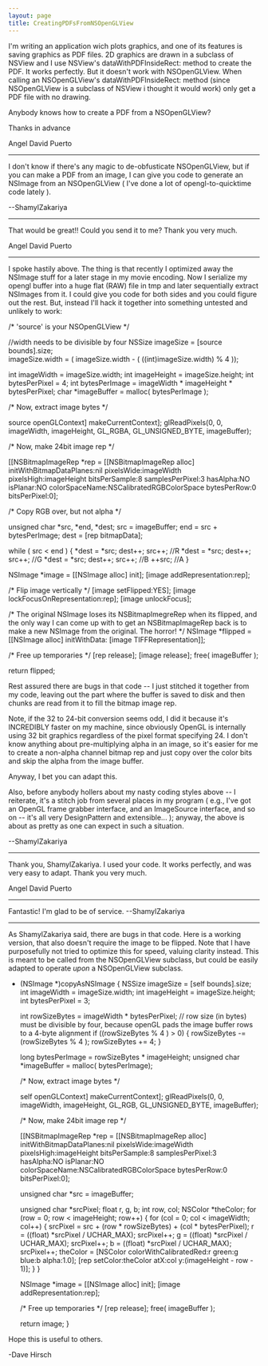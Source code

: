 ```yaml
---
layout: page
title: CreatingPDFsFromNSOpenGLView
---
```




I'm writing an application wich plots graphics, and one of its features is saving graphics as PDF files. 2D graphics are drawn in a subclass of NSView and I use NSView's dataWithPDFInsideRect: method to create the PDF. It works perfectly. But it doesn't work with NSOpenGLView. When  calling an NSOpenGLView's dataWithPDFInsideRect: method (since NSOpenGLView is a subclass of NSView i thought it would work) only get a PDF file with no drawing. 

Anybody knows how to create a PDF from a NSOpenGLView?

Thanks in advance

Angel David Puerto

----

I don't know if there's any magic to de-obfusticate NSOpenGLView, but if you can make a PDF from an image, I can give you code to generate an NSImage from an NSOpenGLView ( I've done a lot of opengl-to-quicktime code lately ).

--ShamylZakariya

----

That would be great!! Could you send it to me? 
Thank you very much.

Angel David Puerto

----

I spoke hastily above. The thing is that recently I optimized away the NSImage stuff for a later stage in my movie encoding. Now I serialize my opengl buffer into a huge flat (RAW) file in tmp and later sequentially extract NSImages from it. I could give you code for both sides and you could figure out the rest. But, instead I'll hack it together into something untested and unlikely to work:


    

/*
    'source' is your NSOpenGLView
*/

//width needs to be divisible by four
NSSize imageSize = [source bounds].size;			
imageSize.width = ( imageSize.width - ( ((int)imageSize.width) % 4 ));

int imageWidth = imageSize.width;
int imageHeight = imageSize.height;
int bytesPerPixel = 4;
int bytesPerImage = imageWidth * imageHeight * bytesPerPixel;
char *imageBuffer = malloc( bytesPerImage );

	
/*
	Now, extract image bytes
*/  
		
source openGLContext] makeCurrentContext];
glReadPixels(0, 0, imageWidth, imageHeight, GL_RGBA, GL_UNSIGNED_BYTE, imageBuffer);


/*
	Now, make 24bit image rep
*/

[[NSBitmapImageRep *rep = [[NSBitmapImageRep alloc]
		initWithBitmapDataPlanes:nil
					  pixelsWide:imageWidth
					  pixelsHigh:imageHeight
				   bitsPerSample:8
				 samplesPerPixel:3
						hasAlpha:NO
						isPlanar:NO
				  colorSpaceName:NSCalibratedRGBColorSpace
					 bytesPerRow:0
					bitsPerPixel:0];
					
/*
	Copy RGB over, but not alpha
*/

unsigned char *src, *end, *dest;
src = imageBuffer;
end = src + bytesPerImage;
dest = [rep bitmapData];

while ( src < end )
{
	*dest = *src; dest++; src++; //R
	*dest = *src; dest++; src++; //G
	*dest = *src; dest++; src++; //B
	++src;                       //A
}

		
NSImage *image = [[NSImage alloc] init];
[image addRepresentation:rep];

/*
	Flip image vertically
*/
[image setFlipped:YES];
[image lockFocusOnRepresentation:rep];
[image unlockFocus];


/*
	The original NSImage loses its NSBitmapImegreRep when its flipped, and the
	only way I can come up with to get an NSBitmapImageRep back is to make a 
	new NSImage from the original. The horror!
*/
NSImage *flipped = [[NSImage alloc] initWithData: [image TIFFRepresentation]];
		
/*
	Free up temporaries
*/
[rep release];
[image release];
free( imageBuffer );

return flipped;




Rest assured there are bugs in that code -- I just stitched it together from my code, leaving out the part where the buffer is saved to disk and then chunks are read from it to fill the bitmap image rep.

Note, if the 32 to 24-bit conversion seems odd, I did it because it's INCREDIBLY faster on my machine, since obviously OpenGL is internally using 32 bit graphics regardless of the pixel format specifying 24. I don't know anything about pre-multiplying alpha in an image, so it's easier for me to create a non-alpha channel bitmap rep and just copy over the color bits and skip the alpha from the image buffer.

Anyway, I bet you can adapt this.

Also, before anybody hollers about my nasty coding styles above -- I reiterate, it's a stitch job from several places in my program ( e.g., I've got an OpenGL frame grabber interface, and an ImageSource interface, and so on -- it's all very DesignPattern and extensible... ); anyway, the above is about as pretty as one can expect in such a situation.

--ShamylZakariya

----

Thank you, ShamylZakariya. I used your code. It works perfectly, and was very easy to adapt.
Thank you very much.

Angel David Puerto

----

Fantastic! I'm glad to be of service. --ShamylZakariya

----

As ShamylZakariya said, there are bugs in that code.  Here is a working version, that also doesn't require the image to be flipped.  Note that I have purposefully not tried to optimize this for speed, valuing clarity instead.
This is meant to be called from the NSOpenGLView subclass, but could be easily adapted to operate *upon* a NSOpenGLView subclass.

    
- (NSImage *)copyAsNSImage
{
	NSSize imageSize = [self bounds].size;
	int imageWidth = imageSize.width;
	int imageHeight = imageSize.height;
	int bytesPerPixel = 3;

	int rowSizeBytes = imageWidth * bytesPerPixel;
	// row size (in bytes) must be divisible by four, because openGL pads the image buffer rows to a 4-byte alignment
	if ((rowSizeBytes % 4 ) > 0) {
		rowSizeBytes -= (rowSizeBytes % 4 );
		rowSizeBytes += 4;
	}
	
	long bytesPerImage = rowSizeBytes * imageHeight;
	unsigned char *imageBuffer = malloc( bytesPerImage);

	/*
	 Now, extract image bytes
	 */  
	
	self openGLContext] makeCurrentContext];
	glReadPixels(0, 0, imageWidth, imageHeight, GL_RGB, GL_UNSIGNED_BYTE, imageBuffer);
	
	/*
	 Now, make 24bit image rep
	 */
	
	[[NSBitmapImageRep *rep = [[NSBitmapImageRep alloc]
							 initWithBitmapDataPlanes:nil
							 pixelsWide:imageWidth
							 pixelsHigh:imageHeight
							 bitsPerSample:8
							 samplesPerPixel:3
							 hasAlpha:NO
							 isPlanar:NO
							 colorSpaceName:NSCalibratedRGBColorSpace
							 bytesPerRow:0
							 bitsPerPixel:0];
	
	unsigned char *src = imageBuffer;
	
	unsigned char *srcPixel;
	float r, g, b;
	int row, col;
	NSColor *theColor;
	for (row = 0; row < imageHeight; row++) {
		for (col = 0; col < imageWidth; col++) {
			srcPixel = src + (row * rowSizeBytes) + (col * bytesPerPixel);
			r = ((float) *srcPixel / UCHAR_MAX);  srcPixel++;
			g = ((float) *srcPixel / UCHAR_MAX);  srcPixel++;
			b = ((float) *srcPixel / UCHAR_MAX);  srcPixel++;
			theColor = [NSColor colorWithCalibratedRed:r green:g blue:b alpha:1.0];
			[rep setColor:theColor atX:col y:(imageHeight - row - 1)];
		}
	}

	
	NSImage *image = [[NSImage alloc] init];
	[image addRepresentation:rep];
	
	/*
	 Free up temporaries
	 */
	[rep release];
	free( imageBuffer );
	
	return image;
}


Hope this is useful to others.

-Dave Hirsch

